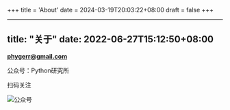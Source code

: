 +++
title = 'About'
date = 2024-03-19T20:03:22+08:00
draft = false
+++

---
title: "关于"
date: 2022-06-27T15:12:50+08:00
---

**phygerr@gmail.com**

公众号：Python研究所

扫码关注

![公众号](/static/vx.jpg)

